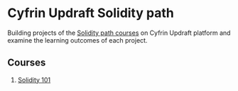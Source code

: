 # Cyfrin Updraft Solidity path
Building projects of the [Solidity path courses](https://updraft.cyfrin.io/courses) on Cyfrin Updraft platform and examine the learning outcomes of each project.
## Courses
1. [Solidity 101](./solidity-101)
